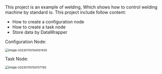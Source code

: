 This project is an example of welding, Which shows how to control welding machine by standard io.
This project include follow content:

* How to create a configuration node
* How to create a task node
* Store data by DataWrapper



Configuration Node:

<img src="https://aliyun-oss-img-bed.oss-cn-hangzhou.aliyuncs.com/elite_imgbed/202307051540645.png" alt="image-20230705154057405" style="zoom: 67%;" />



Task Node:

<img src="https://aliyun-oss-img-bed.oss-cn-hangzhou.aliyuncs.com/elite_imgbed/202307051541871.png" alt="image-20230705154137782" style="zoom:67%;" />